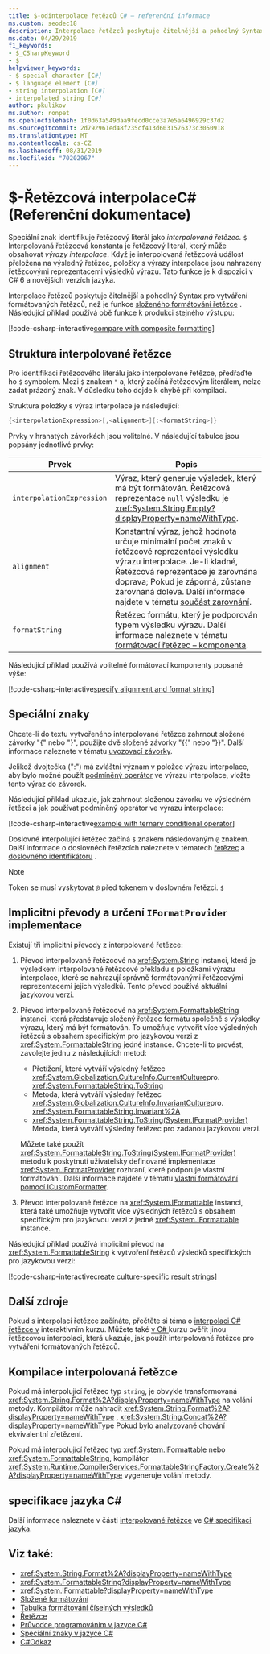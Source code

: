```yaml
---
title: $-odinterpolace řetězců C# – referenční informace
ms.custom: seodec18
description: Interpolace řetězců poskytuje čitelnější a pohodlný Syntax pro formátování výstupu řetězce než tradiční složené formátování řetězce.
ms.date: 04/29/2019
f1_keywords:
- $_CSharpKeyword
- $
helpviewer_keywords:
- $ special character [C#]
- $ language element [C#]
- string interpolation [C#]
- interpolated string [C#]
author: pkulikov
ms.author: ronpet
ms.openlocfilehash: 1f0d63a549daa9fecd0cce3a7e5a6496929c37d2
ms.sourcegitcommit: 2d792961ed48f235cf413d6031576373c3050918
ms.translationtype: MT
ms.contentlocale: cs-CZ
ms.lasthandoff: 08/31/2019
ms.locfileid: "70202967"
---
```

# <a name="---string-interpolation-c-reference"></a>$-Řetězcová interpolaceC# (Referenční dokumentace)

Speciální znak identifikuje řetězcový literál jako *interpolovaná řetězec.* `$` Interpolovaná řetězcová konstanta je řetězcový literál, který může obsahovat *výrazy interpolace*. Když je interpolovaná řetězcová událost přeložena na výsledný řetězec, položky s výrazy interpolace jsou nahrazeny řetězcovými reprezentacemi výsledků výrazu. Tato funkce je k dispozici v C# 6 a novějších verzích jazyka.

Interpolace řetězců poskytuje čitelnější a pohodlný Syntax pro vytváření formátovaných řetězců, než je funkce [složeného formátování řetězce](../../../standard/base-types/composite-formatting.md) . Následující příklad používá obě funkce k produkci stejného výstupu:

[!code-csharp-interactive[compare with composite formatting](~/samples/snippets/csharp/language-reference/tokens/string-interpolation.cs#1)]

## <a name="structure-of-an-interpolated-string"></a>Struktura interpolované řetězce

Pro identifikaci řetězcového literálu jako interpolované řetězce, předřaďte ho `$` symbolem. Mezi `$` znakem `"` a, který začíná řetězcovým literálem, nelze zadat prázdný znak. V důsledku toho dojde k chybě při kompilaci.

Struktura položky s výraz interpolace je následující:

```csharp
{<interpolationExpression>[,<alignment>][:<formatString>]}
```

Prvky v hranatých závorkách jsou volitelné. V následující tabulce jsou popsány jednotlivé prvky:

|Prvek|Popis|
|-------------|-----------------|
|`interpolationExpression`|Výraz, který generuje výsledek, který má být formátován. Řetězcová reprezentace `null` výsledku je <xref:System.String.Empty?displayProperty=nameWithType>.|
|`alignment`|Konstantní výraz, jehož hodnota určuje minimální počet znaků v řetězcové reprezentaci výsledku výrazu interpolace. Je-li kladné, Řetězcová reprezentace je zarovnána doprava; Pokud je záporná, zůstane zarovnaná doleva. Další informace najdete v tématu [součást zarovnání](../../../standard/base-types/composite-formatting.md#alignment-component).|
|`formatString`|Řetězec formátu, který je podporován typem výsledku výrazu. Další informace naleznete v tématu [formátovací řetězec – komponenta](../../../standard/base-types/composite-formatting.md#format-string-component).|

Následující příklad používá volitelné formátovací komponenty popsané výše:

[!code-csharp-interactive[specify alignment and format string](~/samples/snippets/csharp/language-reference/tokens/string-interpolation.cs#2)]

## <a name="special-characters"></a>Speciální znaky

Chcete-li do textu vytvořeného interpolované řetězce zahrnout složené závorky "{" nebo "}", použijte dvě složené závorky "{{" nebo "}}". Další informace naleznete v tématu [uvozovací závorky](../../../standard/base-types/composite-formatting.md#escaping-braces).

Jelikož dvojtečka (":") má zvláštní význam v položce výrazu interpolace, aby bylo možné použít [podmíněný operátor](../operators/conditional-operator.md) ve výrazu interpolace, vložte tento výraz do závorek.

Následující příklad ukazuje, jak zahrnout složenou závorku ve výsledném řetězci a jak používat podmíněný operátor ve výrazu interpolace:

[!code-csharp-interactive[example with ternary conditional operator](~/samples/snippets/csharp/language-reference/tokens/string-interpolation.cs#3)]

Doslovné interpolující řetězec začíná `$` znakem následovaným `@` znakem. Další informace o doslovnéch řetězcích naleznete v tématech [řetězec](../keywords/string.md) a [doslovného identifikátoru](verbatim.md) .

> [!NOTE]
> Token se musí vyskytovat `@` před tokenem v doslovném řetězci. `$`

## <a name="implicit-conversions-and-specifying-iformatprovider-implementation"></a>Implicitní převody a určení `IFormatProvider` implementace

Existují tři implicitní převody z interpolované řetězce:

1. Převod interpolované řetězcové na <xref:System.String> instanci, která je výsledkem interpolované řetězcové překladu s položkami výrazu interpolace, které se nahrazují správně formátovanými řetězcovými reprezentacemi jejich výsledků. Tento převod používá aktuální jazykovou verzi.

1. Převod interpolované řetězcové na <xref:System.FormattableString> instanci, která představuje složený řetězec formátu společně s výsledky výrazu, který má být formátován. To umožňuje vytvořit více výsledných řetězců s obsahem specifickým pro jazykovou verzi z <xref:System.FormattableString> jedné instance. Chcete-li to provést, zavolejte jednu z následujících metod:

      - Přetížení, které vytváří výsledný řetězec <xref:System.Globalization.CultureInfo.CurrentCulture>pro. <xref:System.FormattableString.ToString>
      - Metoda, která vytváří výsledný řetězec <xref:System.Globalization.CultureInfo.InvariantCulture>pro. <xref:System.FormattableString.Invariant%2A>
      - <xref:System.FormattableString.ToString(System.IFormatProvider)> Metoda, která vytváří výsledný řetězec pro zadanou jazykovou verzi.

    Můžete také použít <xref:System.FormattableString.ToString(System.IFormatProvider)> metodu k poskytnutí uživatelsky definované implementace <xref:System.IFormatProvider> rozhraní, které podporuje vlastní formátování. Další informace najdete v tématu [vlastní formátování pomocí ICustomFormatter](../../../standard/base-types/formatting-types.md#custom-formatting-with-icustomformatter).

1. Převod interpolované řetězce na <xref:System.IFormattable> instanci, která také umožňuje vytvořit více výsledných řetězců s obsahem specifickým pro jazykovou verzi z jedné <xref:System.IFormattable> instance.

Následující příklad používá implicitní převod na <xref:System.FormattableString> k vytvoření řetězců výsledků specifických pro jazykovou verzi:

[!code-csharp-interactive[create culture-specific result strings](~/samples/snippets/csharp/language-reference/tokens/string-interpolation.cs#4)]

## <a name="additional-resources"></a>Další zdroje

Pokud s interpolací řetězce začínáte, přečtěte si téma o [interpolaci C# řetězce v](../../tutorials/exploration/interpolated-strings.yml) interaktivním kurzu. Můžete také [v C# ](../../tutorials/string-interpolation.md) kurzu ověřit jinou řetězcovou interpolaci, která ukazuje, jak použít interpolované řetězce pro vytváření formátovaných řetězců.

## <a name="compilation-of-interpolated-strings"></a>Kompilace interpolovaná řetězce

Pokud má interpolující řetězec typ `string`, je obvykle transformovaná <xref:System.String.Format%2A?displayProperty=nameWithType> na volání metody. Kompilátor může nahradit <xref:System.String.Format%2A?displayProperty=nameWithType> , <xref:System.String.Concat%2A?displayProperty=nameWithType> Pokud bylo analyzované chování ekvivalentní zřetězení.

Pokud má interpolující řetězec typ <xref:System.IFormattable> nebo <xref:System.FormattableString>, kompilátor <xref:System.Runtime.CompilerServices.FormattableStringFactory.Create%2A?displayProperty=nameWithType> vygeneruje volání metody.

## <a name="c-language-specification"></a>specifikace jazyka C#

Další informace naleznete v části [interpolované řetězce](~/_csharplang/spec/expressions.md#interpolated-strings) ve [ C# specifikaci jazyka](~/_csharplang/spec/introduction.md).

## <a name="see-also"></a>Viz také:

- <xref:System.String.Format%2A?displayProperty=nameWithType>
- <xref:System.FormattableString?displayProperty=nameWithType>
- <xref:System.IFormattable?displayProperty=nameWithType>
- [Složené formátování](../../../standard/base-types/composite-formatting.md)
- [Tabulka formátování číselných výsledků](../keywords/formatting-numeric-results-table.md)
- [Řetězce](../../programming-guide/strings/index.md)
- [Průvodce programováním v jazyce C#](../../programming-guide/index.md)
- [Speciální znaky v jazyce C#](index.md)
- [C#Odkaz](../index.md)
